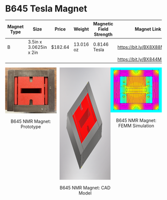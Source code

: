# B645 Tesla Magnet

| Magnet Type | Size                        | Price      | Weight      | Magnetic Field Strength |          Magnet Link         |
| ----------- | --------------------------- | ---------- | ----------- | ----------------------- | ---------------------------- |
|      B      |    3.5in x 3.0625in x 2in   |   $182.64  |  13.016 oz  |      0.8146 Tesla       | https://bit.ly/BX8X88Magnets |
|             |                             |            |             |                         | https://bit.ly/BX844Magnets  |


<div style="display: flex;">
  <div style="text-align: center; margin-right: 10px;">
    <img src="media/Prototype.jpg" width="400">
    <p>B645 NMR Magnet: Prototype</p>
  </div>
  <div style="text-align: center;">
    <img src="media/CAD_Model.PNG" width="400" height="360">
    <p>B645 NMR Magnet: CAD Model</p>
  </div>
  <div style="text-align: center;">
    <img src="media/Simulation.PNG" width="400">
    <p>B645 NMR Magnet: FEMM Simulation</p>
  </div>
</div>
